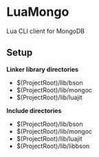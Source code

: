 # LuaMongo
Lua CLI client for MongoDB

## Setup
**Linker library directories**
* $(ProjectRoot)/lib/bson
* $(ProjectRoot)/lib/mongoc
* $(ProjectRoot)/lib/luajit

**Include directories**
* $(ProjectRoot)/lib/bson
* $(ProjectRoot)/lib/mongoc
* $(ProjectRoot)/lib/luajit
* $(ProjectRoot)/lib/libbson